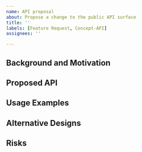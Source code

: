 ```yaml
---
name: API proposal
about: Propose a change to the public API surface
title: ''
labels: [Feature Request, Concept-API]
assignees: ''

---
```


## Background and Motivation

<!--
We welcome API proposals! We have a process to evaluate the value and shape of new API. There is an overview of our process [here](https://github.com/dotnet/roslyn/blob/main/docs/contrbuting/API%20Review%20Process.md). This template will help us gather the information we need to start the review process.
First, please describe the purpose and value of the new API here.
-->

## Proposed API

<!--
Please provide the specific public API signature diff that you are proposing. For example:
```diff
namespace Microsoft.CodeAnalysis.Operations
{
     public class ISwitchExpressionOperation
     {
+        public bool IsExhaustive { get; }
     }
```
You may find the [Framework Design Guidelines](https://github.com/dotnet/runtime/blob/main/docs/coding-guidelines/framework-design-guidelines-digest.md) helpful.
-->

## Usage Examples

<!--
Please provide code examples that highlight how the proposed API additions are meant to be consumed.
This will help suggest whether the API has the right shape to be functional, performant and useable.
You can use code blocks like this:
``` C#
// some lines of code here
```
-->

## Alternative Designs

<!--
Were there other options you considered, such as alternative API shapes?
How does this compare to analogous APIs in other ecosystems and libraries?
-->

## Risks

<!--
Please mention any risks that to your knowledge the API proposal might entail, such as breaking changes, performance regressions, etc.
-->
